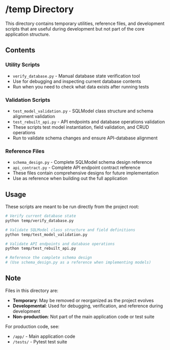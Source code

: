 # /temp Directory

This directory contains temporary utilities, reference files, and development scripts that are useful during development but not part of the core application structure.

## Contents

### Utility Scripts
- `verify_database.py` - Manual database state verification tool
- Use for debugging and inspecting current database contents
- Run when you need to check what data exists after running tests

### Validation Scripts
- `test_model_validation.py` - SQLModel class structure and schema alignment validation
- `test_rebuilt_api.py` - API endpoints and database operations validation
- These scripts test model instantiation, field validation, and CRUD operations
- Run to validate schema changes and ensure API-database alignment

### Reference Files
- `schema_design.py` - Complete SQLModel schema design reference
- `api_contract.py` - Complete API endpoint contract reference
- These files contain comprehensive designs for future implementation
- Use as reference when building out the full application

## Usage

These scripts are meant to be run directly from the project root:

```bash
# Verify current database state
python temp/verify_database.py

# Validate SQLModel class structure and field definitions
python temp/test_model_validation.py

# Validate API endpoints and database operations
python temp/test_rebuilt_api.py

# Reference the complete schema design
# (Use schema_design.py as a reference when implementing models)
```

## Note

Files in this directory are:
- **Temporary**: May be removed or reorganized as the project evolves
- **Developmental**: Used for debugging, verification, and reference during development
- **Non-production**: Not part of the main application code or test suite

For production code, see:
- `/app/` - Main application code
- `/tests/` - Pytest test suite